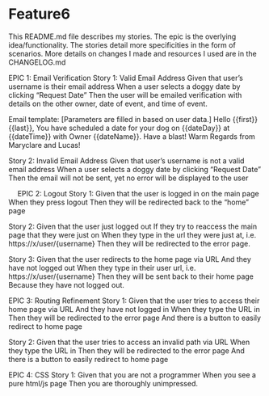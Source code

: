 # Feature6
This README.md file describes my stories. The epic is the overlying idea/functionality. The stories detail more specificities in the form of scenarios. More details on changes I made and resources I used are in the CHANGELOG.md

EPIC 1: Email Verification
Story 1: Valid Email Address
Given that user’s username is their email address 
When a user selects a doggy date by clicking “Request Date” 
Then the user will be emailed verification with details on the other owner, date of event, and time of event.

Email template: [Parameters are filled in based on user data.]
Hello {{first}} {{last}},
You have scheduled a date for your dog on {{dateDay}} at {{dateTime}} with Owner {{dateName}}.
Have a blast!
Warm Regards from Maryclare and Lucas!

Story 2: Invalid Email Address 
Given that user’s username is not a valid email address
When a user selects a doggy date by clicking “Request Date” 
Then the email will not be sent, yet no error will be displayed to the user

 
EPIC 2: Logout
Story 1: 
Given that the user is logged in on the main page
When they press logout 
Then they will be redirected back to the “home” page

Story 2: 
Given that the user just logged out
	If they try to reaccess the main page that they were just on
When they type in the url they were just at, i.e. https://x/user/{username} 
Then they will be redirected to the error page.

Story 3:
Given that the user redirects to the home page via URL
	And they have not logged out
When they type in their user url, i.e. https://x/user/{username}
Then they will be sent back to their home page
  Because they have not logged out.

EPIC 3: Routing Refinement
Story 1: 
Given that the user tries to access their home page via URL
  And they have not logged in
When they type the URL in
Then they will be redirected to the error page
  And there is a button to easily redirect to home page
  
Story 2: 
Given that the user tries to access an invalid path via URL
When they type the URL in
Then they will be redirected to the error page
  And there is a button to easily redirect to home page

EPIC 4: CSS 
Story 1: 
Given that you are not a programmer
When you see a pure html/js page
Then you are thoroughly unimpressed.

